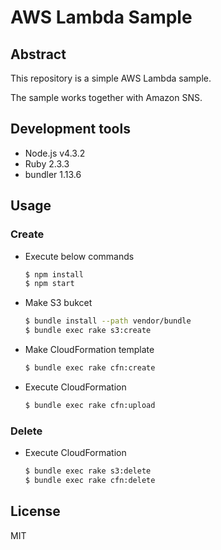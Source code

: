 # AWS Lambda Sample

## Abstract

This repository is a simple AWS Lambda sample.

The sample works together with Amazon SNS.

## Development tools

* Node.js v4.3.2
* Ruby 2.3.3
* bundler 1.13.6

## Usage

### Create

* Execute below commands
    ```sh
    $ npm install
    $ npm start
    ```

* Make S3 bukcet
    ```sh
    $ bundle install --path vendor/bundle
    $ bundle exec rake s3:create
    ```

* Make CloudFormation template
    ```sh
    $ bundle exec rake cfn:create
    ```

* Execute CloudFormation
    ```sh
    $ bundle exec rake cfn:upload
    ```

### Delete

* Execute CloudFormation
    ```sh
    $ bundle exec rake s3:delete
    $ bundle exec rake cfn:delete
    ```

## License
MIT